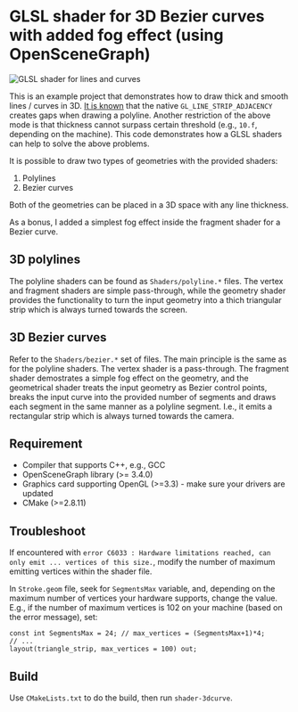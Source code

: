 # GLSL shader for 3D Bezier curves with added fog effect (using OpenSceneGraph)

![GLSL shader for lines and curves](https://github.com/vicrucann/shader-3dcurve/blob/master/images/curve-lines.gif)

This is an example project that demonstrates how to draw thick and smooth lines / curves in 3D. [It is known](http://vicrucann.github.io/tutorials/osg-shader-3dlines/) that the native `GL_LINE_STRIP_ADJACENCY` creates gaps when drawing a polyline. Another restriction of the above mode is that thickness cannot surpass certain threshold (e.g., `10.f`, depending on the machine). This code demonstrates how a GLSL shaders can help to solve the above problems. 

It is possible to draw two types of geometries with the provided shaders:

1. Polylines
2. Bezier curves

Both of the geometries can be placed in a 3D space with any line thickness. 

As a bonus, I added a simplest fog effect inside the fragment shader for a Bezier curve. 

## 3D polylines

The polyline shaders can be found as `Shaders/polyline.*` files. The vertex and fragment shaders are simple pass-through, while the geometry shader provides the functionality to turn the input geometry into a thich triangular strip which is always turned towards the screen.

## 3D Bezier curves

Refer to the `Shaders/bezier.*` set of files. The main principle is the same as for the polyline shaders. The vertex shader is a pass-through. The fragment shader demostrates a simple fog effect on the geometry, and the geometrical shader treats the input geometry as Bezier control points, breaks the input curve into the provided number of segments and draws each segment in the same manner as a polyline segment. I.e., it emits a rectangular strip which is always turned towards the camera.

## Requirement

* Compiler that supports C++, e.g., GCC
* OpenSceneGraph library (>= 3.4.0)
* Graphics card supporting OpenGL (>=3.3) - make sure your drivers are updated
* CMake (>=2.8.11)

## Troubleshoot

If encountered with `error C6033 : Hardware limitations reached, can only emit ... vertices of this size.`, modify the number of maximum emitting vertices within the shader file. 

In `Stroke.geom` file, seek for `SegmentsMax` variable, and, depending on the maximum number of vertices your hardware supports, change the value. E.g., if the number of maximum vertices is 102 on your machine (based on the error message), set: 

```
const int SegmentsMax = 24; // max_vertices = (SegmentsMax+1)*4;
// ...
layout(triangle_strip, max_vertices = 100) out;
```

## Build

Use `CMakeLists.txt` to do the build, then run `shader-3dcurve`.
